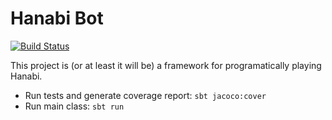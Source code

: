 Hanabi Bot
==========

[![Build Status](https://travis-ci.org/jingw/hanabi-bot.svg?branch=master)](https://travis-ci.org/jingw/hanabi-bot)

This project is (or at least it will be) a framework for programatically playing Hanabi.

 - Run tests and generate coverage report: `sbt jacoco:cover`
 - Run main class: `sbt run`
